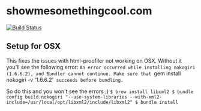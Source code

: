 # showmesomethingcool.com

[![Build Status](https://travis-ci.org/variantstudios/showmesomethingcool.com.svg)](https://travis-ci.org/variantstudios/showmesomethingcool.com)

## Setup for OSX


This fixes the issues with html-proofiler not working on OSX. Without it you'll see the following error: `An error occurred while installing nokogiri (1.6.6.2), and Bundler cannot
continue.
Make sure that `gem install nokogiri -v '1.6.6.2'` succeeds before bundling.`

So do this and you won't see the errors ;)
`$ brew install libxml2
$ bundle config build.nokogiri "--use-system-libraries --with-xml2-include=/usr/local/opt/libxml2/include/libxml2"
$ bundle install`